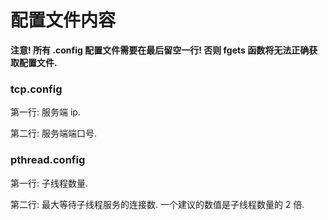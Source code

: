 # 配置文件内容

**注意! 所有 .config 配置文件需要在最后留空一行! 否则 fgets 函数将无法正确获取配置文件.**

### tcp.config

第一行: 服务端 ip.

第二行: 服务端端口号.

### pthread.config

第一行: 子线程数量.

第二行: 最大等待子线程服务的连接数. 一个建议的数值是子线程数量的 2 倍.